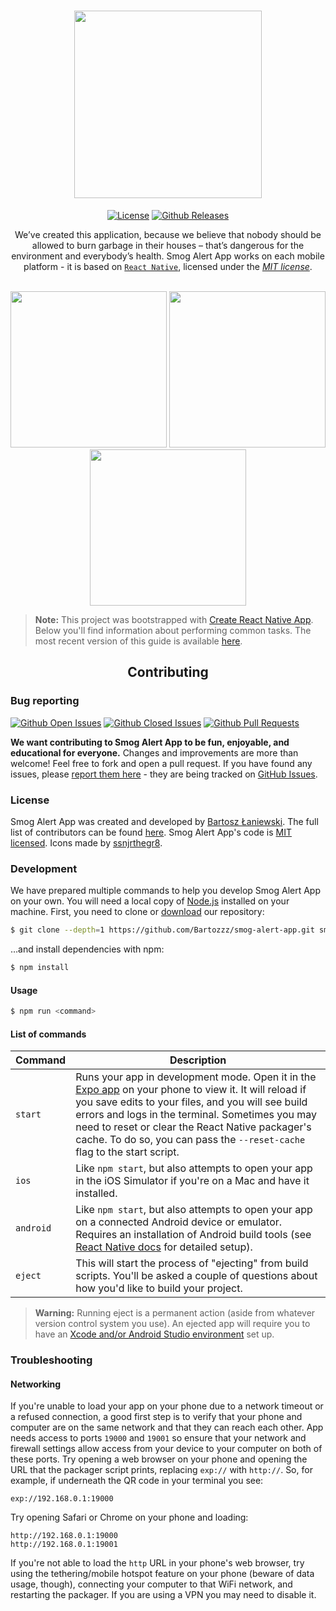 <div align="center">
  <h1>
    <img src="https://i.imgur.com/tbg0QnK.png" width="300"/>
  </h1>

[![License](https://img.shields.io/badge/license-MIT-brightgreen.svg)](LICENSE)
[![Github Releases](https://img.shields.io/github/downloads/Bartozzz/smog-alert-app/latest/total.svg)](https://github.com/Bartozzz/smog-alert-app/releases)
<br>

We’ve created this application, because we believe that nobody should be allowed to burn garbage in their houses – that’s dangerous for the environment and everybody’s health. Smog Alert App works on each mobile platform - it is based on [`React Native`](https://facebook.github.io/react-native/), licensed under the _[MIT license](#license)_.

<br>

<img src="https://i.imgur.com/22auMwV.png" width="250"/>
<img src="https://i.imgur.com/1FbvKkQ.png" width="250"/>
<img src="https://i.imgur.com/jB15dVK.png" width="250"/>
</div>

> **Note:** This project was bootstrapped with [Create React Native App](https://github.com/react-community/create-react-native-app). Below you'll find information about performing common tasks. The most recent version of this guide is available [here](https://github.com/react-community/create-react-native-app/blob/master/react-native-scripts/template/README.md).

<h2 align="center">Contributing</h2>

### Bug reporting

[![Github Open Issues](https://img.shields.io/github/issues-raw/Bartozzz/smog-alert-app.svg)](https://github.com/Bartozzz/smog-alert-app/issues)
[![Github Closed Issues](https://img.shields.io/github/issues-closed-raw/Bartozzz/smog-alert-app.svg)](https://github.com/Bartozzz/smog-alert-app/issues?q=is%3Aissue+is%3Aclosed)
[![Github Pull Requests](https://img.shields.io/github/issues-pr-raw/Bartozzz/smog-alert-app.svg)](https://github.com/Bartozzz/smog-alert-app/pulls)

**We want contributing to Smog Alert App to be fun, enjoyable, and educational for everyone.** Changes and improvements are more than welcome! Feel free to fork and open a pull request. If you have found any issues, please [report them here](https://github.com/Bartozzz/smog-alert-app/issues/new) - they are being tracked on [GitHub Issues](https://github.com/Bartozzz/smog-alert-app/issues).

### License

Smog Alert App was created and developed by [Bartosz Łaniewski](https://github.com/Bartozzz). The full list of contributors can be found [here](https://github.com/Bartozzz/smog-alert-app/graphs/contributors). Smog Alert App's code is [MIT licensed](https://github.com/Bartozzz/smog-alert-app/blob/master/LICENSE). Icons made by [ssnjrthegr8](https://github.com/ssnjrthegr8).

### Development

We have prepared multiple commands to help you develop Smog Alert App on your own. You will need a local copy of [Node.js](https://nodejs.org/en/) installed on your machine. First, you need to clone or [download](https://github.com/Bartozzz/smog-alert-app/archive/dev.zip) our repository:

```bash
$ git clone --depth=1 https://github.com/Bartozzz/smog-alert-app.git smog-alert-app
```

…and install dependencies with npm:

```bash
$ npm install
```

#### Usage

```bash
$ npm run <command>
```

#### List of commands

| Command   | Description                                                                                                                                                                                                                                                                                                                                                      |
| --------- | ---------------------------------------------------------------------------------------------------------------------------------------------------------------------------------------------------------------------------------------------------------------------------------------------------------------------------------------------------------------- |
| `start`   | Runs your app in development mode. Open it in the [Expo app](https://expo.io) on your phone to view it. It will reload if you save edits to your files, and you will see build errors and logs in the terminal. Sometimes you may need to reset or clear the React Native packager's cache. To do so, you can pass the `--reset-cache` flag to the start script. |
| `ios`     | Like `npm start`, but also attempts to open your app in the iOS Simulator if you're on a Mac and have it installed.                                                                                                                                                                                                                                              |
| `android` | Like `npm start`, but also attempts to open your app on a connected Android device or emulator. Requires an installation of Android build tools (see [React Native docs](https://facebook.github.io/react-native/docs/getting-started.html) for detailed setup).                                                                                                 |
| `eject`   | This will start the process of "ejecting" from build scripts. You'll be asked a couple of questions about how you'd like to build your project.                                                                                                                                                                                                                  |

> **Warning:** Running eject is a permanent action (aside from whatever version control system you use). An ejected app will require you to have an [Xcode and/or Android Studio environment](https://facebook.github.io/react-native/docs/getting-started.html) set up.

### Troubleshooting

#### Networking

If you're unable to load your app on your phone due to a network timeout or a refused connection, a good first step is to verify that your phone and computer are on the same network and that they can reach each other. App needs access to ports `19000` and `19001` so ensure that your network and firewall settings allow access from your device to your computer on both of these ports. Try opening a web browser on your phone and opening the URL that the packager script prints, replacing `exp://` with `http://`. So, for example, if underneath the QR code in your terminal you see:

```
exp://192.168.0.1:19000
```

Try opening Safari or Chrome on your phone and loading:

```
http://192.168.0.1:19000
http://192.168.0.1:19001
```

If you're not able to load the `http` URL in your phone's web browser, try using the tethering/mobile hotspot feature on your phone (beware of data usage, though), connecting your computer to that WiFi network, and restarting the packager. If you are using a VPN you may need to disable it.
